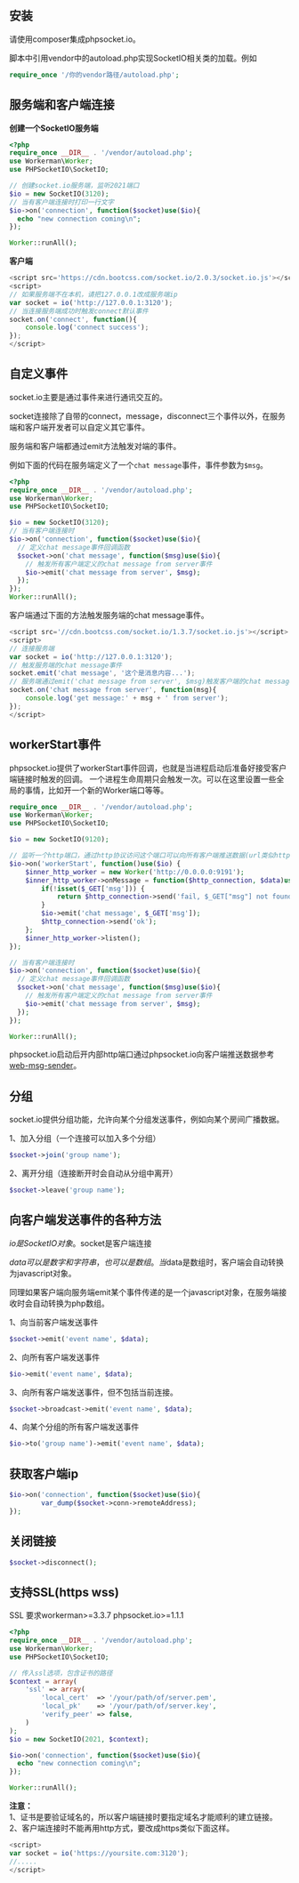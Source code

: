 ## 安装
请使用composer集成phpsocket.io。

脚本中引用vendor中的autoload.php实现SocketIO相关类的加载。例如
```php
require_once '/你的vendor路径/autoload.php';
```

## 服务端和客户端连接
**创建一个SocketIO服务端**
```php
<?php
require_once __DIR__ . '/vendor/autoload.php';
use Workerman\Worker;
use PHPSocketIO\SocketIO;

// 创建socket.io服务端，监听2021端口
$io = new SocketIO(3120);
// 当有客户端连接时打印一行文字
$io->on('connection', function($socket)use($io){
  echo "new connection coming\n";
});

Worker::runAll();
```
**客户端**
```javascript
<script src='https://cdn.bootcss.com/socket.io/2.0.3/socket.io.js'></script>
<script>
// 如果服务端不在本机，请把127.0.0.1改成服务端ip
var socket = io('http://127.0.0.1:3120');
// 当连接服务端成功时触发connect默认事件
socket.on('connect', function(){
    console.log('connect success');
});
</script>
```

## 自定义事件
socket.io主要是通过事件来进行通讯交互的。

socket连接除了自带的connect，message，disconnect三个事件以外，在服务端和客户端开发者可以自定义其它事件。

服务端和客户端都通过emit方法触发对端的事件。

例如下面的代码在服务端定义了一个```chat message```事件，事件参数为```$msg```。
```php
<?php
require_once __DIR__ . '/vendor/autoload.php';
use Workerman\Worker;
use PHPSocketIO\SocketIO;

$io = new SocketIO(3120);
// 当有客户端连接时
$io->on('connection', function($socket)use($io){
  // 定义chat message事件回调函数
  $socket->on('chat message', function($msg)use($io){
    // 触发所有客户端定义的chat message from server事件
    $io->emit('chat message from server', $msg);
  });
});
Worker::runAll();
```

客户端通过下面的方法触发服务端的chat message事件。
```javascript
<script src='//cdn.bootcss.com/socket.io/1.3.7/socket.io.js'></script>
<script>
// 连接服务端
var socket = io('http://127.0.0.1:3120');
// 触发服务端的chat message事件
socket.emit('chat message', '这个是消息内容...');
// 服务端通过emit('chat message from server', $msg)触发客户端的chat message from server事件
socket.on('chat message from server', function(msg){
    console.log('get message:' + msg + ' from server');
});
</script>
```

## workerStart事件
phpsocket.io提供了workerStart事件回调，也就是当进程启动后准备好接受客户端链接时触发的回调。
一个进程生命周期只会触发一次。可以在这里设置一些全局的事情，比如开一个新的Worker端口等等。
```php
require_once __DIR__ . '/vendor/autoload.php';
use Workerman\Worker;
use PHPSocketIO\SocketIO;

$io = new SocketIO(9120);

// 监听一个http端口，通过http协议访问这个端口可以向所有客户端推送数据(url类似http://ip:9191?msg=xxxx)
$io->on('workerStart', function()use($io) {
    $inner_http_worker = new Worker('http://0.0.0.0:9191');
    $inner_http_worker->onMessage = function($http_connection, $data)use($io){
        if(!isset($_GET['msg'])) {
            return $http_connection->send('fail, $_GET["msg"] not found');
        }
        $io->emit('chat message', $_GET['msg']);
        $http_connection->send('ok');
    };
    $inner_http_worker->listen();
});

// 当有客户端连接时
$io->on('connection', function($socket)use($io){
  // 定义chat message事件回调函数
  $socket->on('chat message', function($msg)use($io){
    // 触发所有客户端定义的chat message from server事件
    $io->emit('chat message from server', $msg);
  });
});

Worker::runAll();
```
phpsocket.io启动后开内部http端口通过phpsocket.io向客户端推送数据参考 [web-msg-sender](http://www.workerman.net/web-sender)。

## 分组
socket.io提供分组功能，允许向某个分组发送事件，例如向某个房间广播数据。

1、加入分组（一个连接可以加入多个分组）
```php
$socket->join('group name');
```
2、离开分组（连接断开时会自动从分组中离开）
```php
$socket->leave('group name');
```

## 向客户端发送事件的各种方法
$io是SocketIO对象。$socket是客户端连接

$data可以是数字和字符串，也可以是数组。当$data是数组时，客户端会自动转换为javascript对象。

同理如果客户端向服务端emit某个事件传递的是一个javascript对象，在服务端接收时会自动转换为php数组。

1、向当前客户端发送事件
```php
$socket->emit('event name', $data);
```
2、向所有客户端发送事件
```php
$io->emit('event name', $data);
```
3、向所有客户端发送事件，但不包括当前连接。
```php
$socket->broadcast->emit('event name', $data);
```

4、向某个分组的所有客户端发送事件
```php
$io->to('group name')->emit('event name', $data);
```

## 获取客户端ip
```php
$io->on('connection', function($socket)use($io){
        var_dump($socket->conn->remoteAddress);
});
```

## 关闭链接
```php
$socket->disconnect();
```

## 支持SSL(https wss)
SSL 要求workerman>=3.3.7 phpsocket.io>=1.1.1

```php
<?php
require_once __DIR__ . '/vendor/autoload.php';
use Workerman\Worker;
use PHPSocketIO\SocketIO;

// 传入ssl选项，包含证书的路径
$context = array(
    'ssl' => array(
        'local_cert'  => '/your/path/of/server.pem',
        'local_pk'    => '/your/path/of/server.key',
        'verify_peer' => false,
    )
);
$io = new SocketIO(2021, $context);

$io->on('connection', function($socket)use($io){
  echo "new connection coming\n";
});

Worker::runAll();
```
**注意：**<br>
1、证书是要验证域名的，所以客户端链接时要指定域名才能顺利的建立链接。<br>
2、客户端连接时不能再用http方式，要改成https类似下面这样。
```javascript
<script>
var socket = io('https://yoursite.com:3120');
//.....
</script>
```
